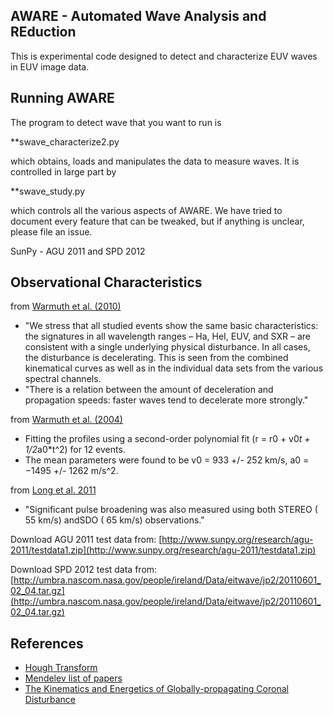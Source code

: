 AWARE - Automated Wave Analysis and REduction
---------------------------------------------
This is experimental code designed to detect and characterize EUV waves in EUV image data.

Running AWARE
-------------
The program to detect wave that you want to run is 

**swave_characterize2.py

which obtains, loads and manipulates the data to measure waves.  It is controlled in large part by

**swave_study.py

which controls all the various aspects of AWARE.  We have tried to document every feature that can be tweaked, but if anything is unclear, please file an issue.


SunPy - AGU 2011 and SPD 2012

Observational Characteristics
-----------------------------

from [Warmuth et al. (2010)](http://adsabs.harvard.edu/abs/2010AdSpR..45..527W)

 * "We stress that all studied events show the same basic characteristics: the signatures in all wavelength ranges – Ha, HeI, EUV, and SXR – are consistent with a single underlying physical disturbance. In all cases, the disturbance is decelerating. This is seen from the combined kinematical curves as well as in the individual data sets from the various spectral channels. 
 * "There is a relation between the amount of deceleration and propagation speeds: faster waves tend to decelerate more strongly."

from [Warmuth et al. (2004)](http://adsabs.harvard.edu/abs/2004A%26A...418.1117W)

 * Fitting the profiles using a second-order polynomial fit (r = r0 + v0*t + 1/2*a0*t^2) for 12 events.
 * The mean parameters were found to be v0 = 933 +/- 252 km/s, a0 = −1495 +/- 1262 m/s^2.

from [Long et al. 2011](http://adsabs.harvard.edu/abs/2011SPD....42.0505L)

 * "Significant pulse broadening was also measured using both STEREO ( 55 km/s) andSDO ( 65 km/s) observations."

Download AGU 2011 test data from:
  [http://www.sunpy.org/research/agu-2011/testdata1.zip](http://www.sunpy.org/research/agu-2011/testdata1.zip)

Download SPD 2012 test data from:
  [http://umbra.nascom.nasa.gov/people/ireland/Data/eitwave/jp2/20110601_02_04.tar.gz](http://umbra.nascom.nasa.gov/people/ireland/Data/eitwave/jp2/20110601_02_04.tar.gz)


References
----------
 * [Hough Transform](http://en.wikipedia.org/wiki/Hough_transform)
 * [Mendelev list of papers](http://www.mendeley.com/groups/1335103/sunpy-eit-wave/papers/)
 * [The Kinematics and Energetics of Globally-propagating Coronal Disturbance](http://www.maths.tcd.ie/~dlong/Presentations/BUKS_apr_09.pdf)
